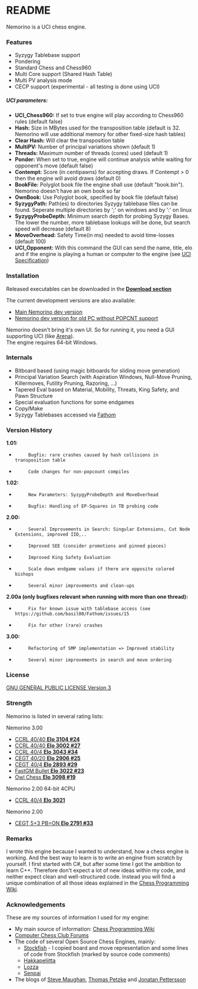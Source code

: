 # README #

Nemorino is a UCI chess engine.

### Features ###

* Syzygy Tablebase support
* Pondering
* Standard Chess and Chess960
* Multi Core support (Shared Hash Table)
* Multi PV analysis mode
* CECP support (experimental - all testing is done using UCI)
##### UCI parameters: #####
- **UCI_Chess960:**     If set to true engine will play according to Chess960 rules (default false)
- **Hash:**             Size in MBytes used for the transposition table (default is 32. Nemorino will use additional memory for other fixed-size hash tables)
- **Clear Hash:**       Will clear the transposition table
- **MultiPV:**          Number of principal variations shown (default 1)
- **Threads:**          Maximum number of threads (cores) used (default 1)
- **Ponder:**           When set to true, engine will continue analysis while waiting for opponent's move (default false)
- **Contempt:**         Score (in centipawns) for accepting draws. If Contempt > 0 then the engine will avoid draws (default 0)
- **BookFile:**         Polyglot book file the engine shall use (default "book.bin"). Nemorino doesn't have an own book so far
- **OwnBook:**          Use Polyglot book, specified by book file (default false)
- **SyzygyPath:**       Path(es) to directories Syzygy tablebase files can be found. Seperate multiple directories by ';' on windows and by ':' on linux
- **SyzygyProbeDepth:** Minimum search depth for probing Syzygy Bases. The lower the number, more tablebase lookups will be done, but search speed will decrease (default 8)
- **MoveOverhead:**     Safety Time(in ms) needed to avoid time-losses (default 100)
- **UCI_Opponent:**     With this command the GUI can send the name, title, elo and if the engine is playing a human or computer to the engine (see [UCI Specification](http://wbec-ridderkerk.nl/html/UCIProtocol.html))


### Installation ###
Released executables can be downloaded in the **[Download section](https://bitbucket.org/christian_g_nther/nemorino/downloads)**

The current development versions are also available:

* [Main Nemorino dev version](https://s3.eu-central-1.amazonaws.com/nemorinotest/appveyor/nemorino_Release.zip)
* [Nemorino dev version for old PC without POPCNT support](https://s3.eu-central-1.amazonaws.com/nemorinotest/appveyor/nemorino_ReleaseNoPopcount.zip)

Nemorino doesn't bring it's own UI. So for running it, you need a GUI supporting UCI (like [Arena](http://www.playwitharena.com/)).  
The engine requires 64-bit Windows.

### Internals ###

* Bitboard based (using magic bitboards for sliding move generation)
* Principal Variation Search (with Aspiration Windows, Null-Move Pruning, Killermoves, Futility Pruning, Razoring, ...)
* Tapered Eval based on Material, Mobility, Threats, King Safety, and Pawn Structure
* Special evaluation functions for some endgames
* Copy/Make
* Syzygy Tablebases accessed via [Fathom](https://github.com/basil00/Fathom)

### Version History ###

**1.01:**

*          Bugfix: rare crashes caused by hash collisions in transposition table
*          Code changes for non-popcount compiles

**1.02:**

*          New Parameters: SyzygyProbeDepth and MoveOverhead
*          Bugfix: Handling of EP-Squares in TB probing code

**2.00:**

*          Several Improvements in Search: Singular Extensions, Cut Node Extensions, improved IID,..
*          Improved SEE (consider promotions and pinned pieces)
*          Improved King Safety Evaluation
*          Scale down endgame values if there are opposite colored bishops
*          Several minor improvements and clean-ups

**2.00a (only bugfixes relevant when running with more than one thread):**

*          Fix for known issue with tablebase access (see https://github.com/basil00/Fathom/issues/15
*          Fix for other (rare) crashes

**3.00:**

*          Refactoring of SMP implementation => Improved stability
*          Several minor improvements in search and move ordering




### License ###

[GNU GENERAL PUBLIC LICENSE Version 3](https://www.gnu.org/licenses/gpl-3.0.en.html)

### Strength ###

Nemorino is listed in several rating lists:

Nemorino 3.00

* [CCRL 40/40 **Elo 3104 #24**](http://www.computerchess.org.uk/ccrl/4040/cgi/engine_details.cgi?print=Details&each_game=1&eng=Nemorino%203.0%2064-bit%204CPU#Nemorino_3_0_64-bit_4CPU)
* [CCRL 40/40 **Elo 3002 #27**](http://www.computerchess.org.uk/ccrl/4040/cgi/engine_details.cgi?match_length=30&each_game=1&print=Details&each_game=1&eng=Nemorino%203.0%2064-bit#Nemorino_3_0_64-bit)
* [CCRL 40/4 **Elo 3043 #34**](http://www.computerchess.org.uk/ccrl/404/cgi/engine_details.cgi?print=Details&each_game=1&eng=Nemorino%203.0%2064-bit#Nemorino_3_0_64-bit)
* [CEGT 40/20 **Elo 2906 #25**](http://www.cegt.net/40_40%20Rating%20List/40_40%20SingleVersion/rangliste.html)
* [CEGT 40/4 **Elo 2893 #29**](http://www.cegt.net/40_4_Ratinglist/40_4_single/rangliste.html)
* [FastGM Bullet **Elo 3022 #23**](http://www.fastgm.de/60-0.60.html)
* [Owl Chess **Elo 3098 #19**](http://chessowl.blogspot.de/p/rating-list_27.html)

Nemorino 2.00 64-bit 4CPU

* [CCRL 40/4 **Elo 3021**](http://www.computerchess.org.uk/ccrl/404/cgi/engine_details.cgi?match_length=30&each_game=1&print=Details&each_game=1&eng=Nemorino%202.00%2064-bit%204CPU#Nemorino_2_00_64-bit_4CPU)

Nemorino 2.00

* [CEGT 5+3 PB=ON **Elo 2791 #33**](http://www.cegt.net/5Plus3Rating/Purelist/rangliste.html)


### Remarks ###

I wrote this engine because I wanted to understand, how a chess engine is working. And the best way to learn is to write an engine from scratch by yourself. I first started with C#, but after some time I got the ambition to learn C++.
Therefore don't expect a lot of new ideas within my code, and neither expect clean and well-structured code. Instead you will find a unique combination of all those ideas explained in the [Chess Programming Wiki](https://chessprogramming.wikispaces.com).

### Acknowledgements ###

These are my sources of information I used for my engine:

* My main source of information: [Chess Programming Wiki](https://chessprogramming.wikispaces.com)
* [Computer Chess Club Forums](http://talkchess.com/forum/index.php)
* The code of several Open Source Chess Engines, mainly:
    * [Stockfish](http://stockfishchess.org/) - I copied board and move representation and some lines of code from Stockfish (marked by source code comments)
    * [Hakkapeliitta](https://github.com/mAarnos/Hakkapeliitta) 
    * [Lozza](http://op12no2.me/toys/lozza/)
    * [Senpai](http://www.chessprogramming.net/senpai/)
* The blogs of [Steve Maughan](http://www.chessprogramming.net/), [Thomas Petzke](http://macechess.blogspot.de/) and [Jonatan Pettersson](http://mediocrechess.blogspot.de/)